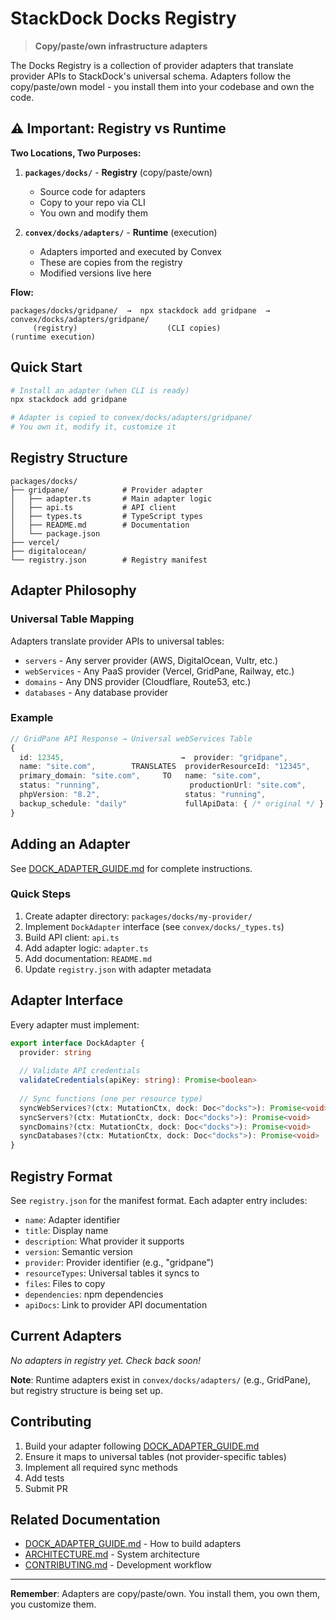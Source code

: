 # StackDock Docks Registry

> **Copy/paste/own infrastructure adapters**

The Docks Registry is a collection of provider adapters that translate provider APIs to StackDock's universal schema. Adapters follow the copy/paste/own model - you install them into your codebase and own the code.

## ⚠️ Important: Registry vs Runtime

**Two Locations, Two Purposes:**

1. **`packages/docks/`** - **Registry** (copy/paste/own)
   - Source code for adapters
   - Copy to your repo via CLI
   - You own and modify them

2. **`convex/docks/adapters/`** - **Runtime** (execution)
   - Adapters imported and executed by Convex
   - These are copies from the registry
   - Modified versions live here

**Flow:**
```
packages/docks/gridpane/  →  npx stackdock add gridpane  →  convex/docks/adapters/gridpane/
     (registry)                    (CLI copies)                    (runtime execution)
```

## Quick Start

```bash
# Install an adapter (when CLI is ready)
npx stackdock add gridpane

# Adapter is copied to convex/docks/adapters/gridpane/
# You own it, modify it, customize it
```

## Registry Structure

```
packages/docks/
├── gridpane/            # Provider adapter
│   ├── adapter.ts       # Main adapter logic
│   ├── api.ts           # API client
│   ├── types.ts         # TypeScript types
│   ├── README.md        # Documentation
│   └── package.json
├── vercel/
├── digitalocean/
└── registry.json        # Registry manifest
```

## Adapter Philosophy

### Universal Table Mapping

Adapters translate provider APIs to universal tables:

- `servers` - Any server provider (AWS, DigitalOcean, Vultr, etc.)
- `webServices` - Any PaaS provider (Vercel, GridPane, Railway, etc.)
- `domains` - Any DNS provider (Cloudflare, Route53, etc.)
- `databases` - Any database provider

### Example

```typescript
// GridPane API Response → Universal webServices Table
{
  id: 12345,                          →  provider: "gridpane",
  name: "site.com",        TRANSLATES  providerResourceId: "12345",
  primary_domain: "site.com",     TO   name: "site.com",
  status: "running",                    productionUrl: "site.com",
  phpVersion: "8.2",                   status: "running",
  backup_schedule: "daily"             fullApiData: { /* original */ }
}
```

## Adding an Adapter

See [DOCK_ADAPTER_GUIDE.md](../../docs/guides/DOCK_ADAPTER_GUIDE.md) for complete instructions.

### Quick Steps

1. Create adapter directory: `packages/docks/my-provider/`
2. Implement `DockAdapter` interface (see `convex/docks/_types.ts`)
3. Build API client: `api.ts`
4. Add adapter logic: `adapter.ts`
5. Add documentation: `README.md`
6. Update `registry.json` with adapter metadata

## Adapter Interface

Every adapter must implement:

```typescript
export interface DockAdapter {
  provider: string
  
  // Validate API credentials
  validateCredentials(apiKey: string): Promise<boolean>
  
  // Sync functions (one per resource type)
  syncWebServices?(ctx: MutationCtx, dock: Doc<"docks">): Promise<void>
  syncServers?(ctx: MutationCtx, dock: Doc<"docks">): Promise<void>
  syncDomains?(ctx: MutationCtx, dock: Doc<"docks">): Promise<void>
  syncDatabases?(ctx: MutationCtx, dock: Doc<"docks">): Promise<void>
}
```

## Registry Format

See `registry.json` for the manifest format. Each adapter entry includes:

- `name`: Adapter identifier
- `title`: Display name
- `description`: What provider it supports
- `version`: Semantic version
- `provider`: Provider identifier (e.g., "gridpane")
- `resourceTypes`: Universal tables it syncs to
- `files`: Files to copy
- `dependencies`: npm dependencies
- `apiDocs`: Link to provider API documentation

## Current Adapters

_No adapters in registry yet. Check back soon!_

**Note**: Runtime adapters exist in `convex/docks/adapters/` (e.g., GridPane), but registry structure is being set up.

## Contributing

1. Build your adapter following [DOCK_ADAPTER_GUIDE.md](../../docs/guides/DOCK_ADAPTER_GUIDE.md)
2. Ensure it maps to universal tables (not provider-specific tables)
3. Implement all required sync methods
4. Add tests
5. Submit PR

## Related Documentation

- [DOCK_ADAPTER_GUIDE.md](../../docs/guides/DOCK_ADAPTER_GUIDE.md) - How to build adapters
- [ARCHITECTURE.md](../../docs/architecture/ARCHITECTURE.md) - System architecture
- [CONTRIBUTING.md](../../docs/guides/CONTRIBUTING.md) - Development workflow

---

**Remember**: Adapters are copy/paste/own. You install them, you own them, you customize them.
